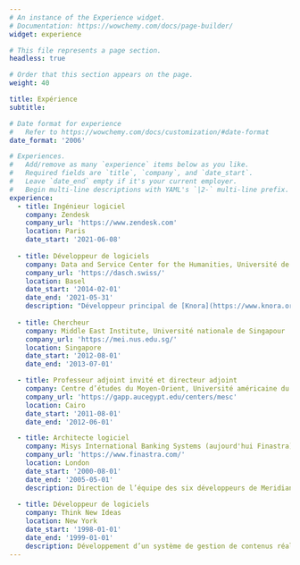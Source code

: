 ```yaml
---
# An instance of the Experience widget.
# Documentation: https://wowchemy.com/docs/page-builder/
widget: experience

# This file represents a page section.
headless: true

# Order that this section appears on the page.
weight: 40

title: Expérience
subtitle:

# Date format for experience
#   Refer to https://wowchemy.com/docs/customization/#date-format
date_format: '2006'

# Experiences.
#   Add/remove as many `experience` items below as you like.
#   Required fields are `title`, `company`, and `date_start`.
#   Leave `date_end` empty if it's your current employer.
#   Begin multi-line descriptions with YAML's `|2-` multi-line prefix.
experience:
  - title: Ingénieur logiciel
    company: Zendesk
    company_url: 'https://www.zendesk.com'
    location: Paris
    date_start: '2021-06-08'
        
  - title: Développeur de logiciels
    company: Data and Service Center for the Humanities, Université de Bâle
    company_url: 'https://dasch.swiss/'
    location: Basel
    date_start: '2014-02-01'
    date_end: '2021-05-31'
    description: "Développeur principal de [Knora](https://www.knora.org/), système phare en Suisse pour l’édition, le stockage, l’interrogation et la réutilisation des données de recherche en sciences humaines."
        
  - title: Chercheur
    company: Middle East Institute, Université nationale de Singapour
    company_url: 'https://mei.nus.edu.sg/'
    location: Singapore
    date_start: '2012-08-01'
    date_end: '2013-07-01'

  - title: Professeur adjoint invité et directeur adjoint
    company: Centre d’études du Moyen-Orient, Université américaine du Caire
    company_url: 'https://gapp.aucegypt.edu/centers/mesc'
    location: Cairo
    date_start: '2011-08-01'
    date_end: '2012-06-01'

  - title: Architecte logiciel
    company: Misys International Banking Systems (aujourd'hui Finastra)
    company_url: 'https://www.finastra.com/'
    location: London
    date_start: '2000-08-01'
    date_end: '2005-05-01'
    description: Direction de l’équipe des six développeurs de Meridian (aujourd'hui [Fusion Total Messaging](https://www.finastra.com/solutions/transaction-banking/financial-messaging-services/fusion-total-messaging)), middleware réalisé en Java et utilisé par de nombreuses banques pour relier leurs logiciels back-office au réseau interbancaire [SWIFT](https://www.swift.com/).
    
  - title: Développeur de logiciels
    company: Think New Ideas
    location: New York
    date_start: '1998-01-01'
    date_end: '1999-01-01'
    description: Développement d’un système de gestion de contenus réalisé en Java et comprenant le moteur de template [FreeMarker](https://freemarker.apache.org).
---
```

